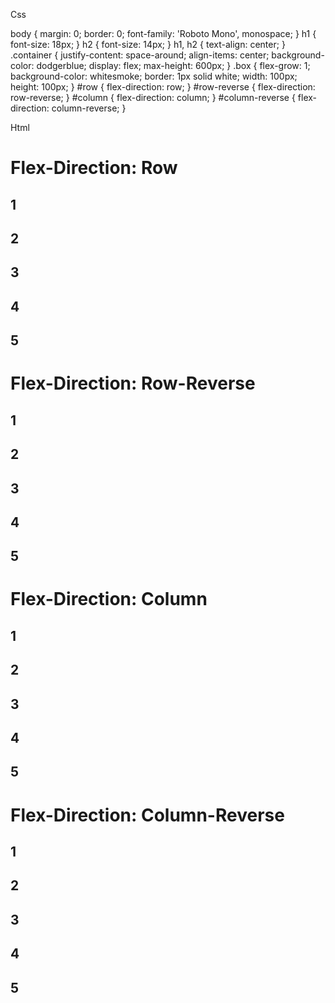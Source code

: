 Css


body {
  margin: 0;
  border: 0;
  font-family: 'Roboto Mono', monospace;
}
h1 {
  font-size: 18px;
}
h2 {
  font-size: 14px;
}
h1,
h2 {
  text-align: center;
}
.container {
  justify-content: space-around;
  align-items: center;
  background-color: dodgerblue;
  display: flex;
  max-height: 600px;
}
.box {
  flex-grow: 1;
  background-color: whitesmoke;
  border: 1px solid white;
  width: 100px;
  height: 100px;
}
#row {
  flex-direction: row;
}
#row-reverse {
  flex-direction: row-reverse;
}
#column {
  flex-direction: column;
}
#column-reverse {
  flex-direction: column-reverse;
}


Html


<!DOCTYPE html>
<html>
<head>
  <title>Direction</title>
  <link href='style.css' rel='stylesheet' />
  <link href='https://fonts.googleapis.com/css?family=Roboto+Mono' rel='stylesheet'>
</head>
<body>
  <h1>Flex-Direction: Row</h1>
  <div class='container' id='row'>
    <div class='box'>
      <h2>1</h2>
    </div>
    <div class='box'>
      <h2>2</h2>
    </div>
    <div class='box'>
      <h2>3</h2>
    </div>
    <div class='box'>
      <h2>4</h2>
    </div>
    <div class='box'>
      <h2>5</h2>
    </div>
  </div>
  <h1>Flex-Direction: Row-Reverse</h1>
  <div class='container' id='row-reverse'>
    <div class='box'>
      <h2>1</h2>
    </div>
    <div class='box'>
      <h2>2</h2>
    </div>
    <div class='box'>
      <h2>3</h2>
    </div>
    <div class='box'>
      <h2>4</h2>
    </div>
    <div class='box'>
      <h2>5</h2>
    </div>
  </div>
  <h1>Flex-Direction: Column</h1>
  <div class='container' id='column'>
    <div class='box'>
      <h2>1</h2>
    </div>
    <div class='box'>
      <h2>2</h2>
    </div>
    <div class='box'>
      <h2>3</h2>
    </div>
    <div class='box'>
      <h2>4</h2>
    </div>
    <div class='box'>
      <h2>5</h2>
    </div>
  </div>
  <h1>Flex-Direction: Column-Reverse</h1>
  <div class='container' id='column-reverse'>
    <div class='box'>
      <h2>1</h2>
    </div>
    <div class='box'>
      <h2>2</h2>
    </div>
    <div class='box'>
      <h2>3</h2>
    </div>
    <div class='box'>
      <h2>4</h2>
    </div>
    <div class='box'>
      <h2>5</h2>
    </div>
  </div>
</body>
</html>

